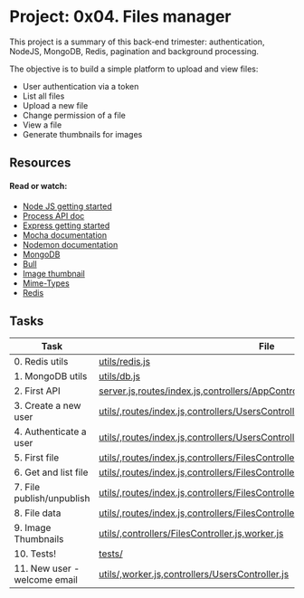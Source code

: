# Project: 0x04. Files manager

This project is a summary of this back-end trimester: authentication, NodeJS, MongoDB, Redis, pagination and background processing.

The objective is to build a simple platform to upload and view files:

- User authentication via a token
- List all files
- Upload a new file
- Change permission of a file
- View a file
- Generate thumbnails for images

## Resources

#### Read or watch:

- [Node JS getting started](https://intranet.alxswe.com/rltoken/buFPHJYnZjtOrTd610j6Og)
- [Process API doc](https://intranet.alxswe.com/rltoken/uYPplj2cPK8pcP0LtV6RuA)
- [Express getting started](https://intranet.alxswe.com/rltoken/SujfeWKCWmUMomfETjETEg)
- [Mocha documentation](https://intranet.alxswe.com/rltoken/FzEwplmoZiyGvkgKllZNJw)
- [Nodemon documentation](https://intranet.alxswe.com/rltoken/pdNNTX0OLugbhxvP3sLgOw)
- [MongoDB](https://intranet.alxswe.com/rltoken/g1x7y_3GskzVAJBTXcSjmA)
- [Bull](https://intranet.alxswe.com/rltoken/NkHBpGrxnd0sK_fDPMbihg)
- [Image thumbnail](https://intranet.alxswe.com/rltoken/KX6cck2nyLpQOTDMLcwxLg)
- [Mime-Types](https://intranet.alxswe.com/rltoken/j9B0Kc-4HDKLUe88ShbOjQ)
- [Redis](https://intranet.alxswe.com/rltoken/nqwKRszO8Tkj_ZWW1EFwGw)

## Tasks

| Task                         | File                                                                                                                                                                         |
| ---------------------------- | ---------------------------------------------------------------------------------------------------------------------------------------------------------------------------- |
| 0. Redis utils               | [utils/redis.js](./utils/redis.js)                                                                                                                                           |
| 1. MongoDB utils             | [utils/db.js](./utils/db.js)                                                                                                                                                 |
| 2. First API                 | [server.js,routes/index.js,controllers/AppController.js](./server.js,./routes/index.js,controllers/AppController)                                                            |
| 3. Create a new user         | [utils/,routes/index.js,controllers/UsersController.js](./utils/,routes/index.js,controllers/UsersController.js)                                                             |
| 4. Authenticate a user       | [utils/,routes/index.js,controllers/UsersController.js,controllers/AuthController.js](./utils/,routes/index.js,controllers/UsersController.js,controllers/AuthController.js) |
| 5. First file                | [utils/,routes/index.js,controllers/FilesController.js](./utils/,routes/index.js,controllers/FilesController.js)                                                             |
| 6. Get and list file         | [utils/,routes/index.js,controllers/FilesController.js](./utils/,routes/index.js,controllers/FilesController.js)                                                             |
| 7. File publish/unpublish    | [utils/,routes/index.js,controllers/FilesController.js](./utils/,routes/index.js,controllers/FilesController.js)                                                             |
| 8. File data                 | [utils/,routes/index.js,controllers/FilesController.js](./utils/,routes/index.js,controllers/FilesController.js)                                                             |
| 9. Image Thumbnails          | [utils/,controllers/FilesController.js,worker.js](./utils/,controllers/FilesController.js,worker.js)                                                                         |
| 10. Tests!                   | [tests/](./tests/)                                                                                                                                                           |
| 11. New user - welcome email | [utils/,worker.js,controllers/UsersController.js](./utils/,worker.js,controllers/UsersController.js)                                                                         |
